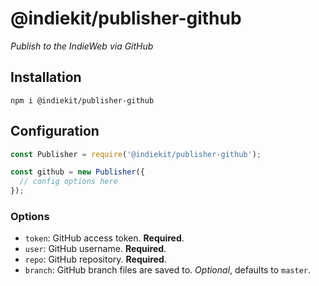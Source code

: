 # @indiekit/publisher-github

*Publish to the IndieWeb via GitHub*

## Installation

`npm i @indiekit/publisher-github`

## Configuration

```js
const Publisher = require('@indiekit/publisher-github');

const github = new Publisher({
  // config options here
});
```

### Options

* `token`: GitHub access token. **Required**.
* `user`: GitHub username. **Required**.
* `repo`: GitHub repository. **Required**.
* `branch`: GitHub branch files are saved to. *Optional*, defaults to `master`.
